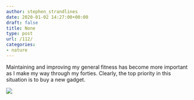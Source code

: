 ```yaml
---
author: stephen_strandlines
date: 2020-01-02 14:27:00+00:00
draft: false
title: None
type: post
url: /112/
categories:
- nature
---
```


Maintaining and improving my general fitness has become more important as I make my way through my forties. Clearly, the top priority in this situation is to buy a new gadget. 

![](https://www.strandlines.blog/uploads/2020/065e52f1e2.jpg)



